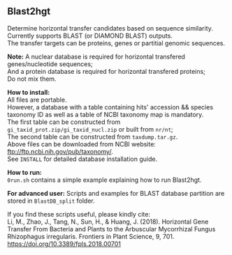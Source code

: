 Blast2hgt
------
Determine horizontal transfer candidates based on sequence similarity. Currently supports BLAST (or DIAMOND BLAST) outputs.    
The transfer targets can be proteins, genes or partitial genomic sequences.   

**Note:** A nuclear database is required for horizontal transfered genes/nucleotide sequences;   
And a protein database is required for horizontal transfered proteins;   
Do not mix them.

**How to install:**  
All files are portable.   
However, a database with a table containing hits' accession && species taxonomy ID as well as a table of NCBI taxonomy map is mandatory.  
The first table can be constructed from `gi_taxid_prot.zip/gi_taxid_nucl.zip` or built from `nr/nt`;     
The second table can be constructed from `taxdump.tar.gz`.   
Above files can be downloaded from NCBI website: ftp://ftp.ncbi.nih.gov/pub/taxonomy/.   
See `INSTALL` for detailed database installation guide. 

**How to run:**  
`0run.sh` contains a simple example explaining how to run Blast2hgt.   

**For advanced user:**
Scripts and examples for BLAST database partition are stored in `BlastDB_split` folder.   

If you find these scripts useful, please kindly cite:   
Li, M., Zhao, J., Tang, N., Sun, H., & Huang, J. (2018). Horizontal Gene Transfer From Bacteria and Plants to the Arbuscular Mycorrhizal Fungus Rhizophagus irregularis. Frontiers in Plant Science, 9, 701. https://doi.org/10.3389/fpls.2018.00701

